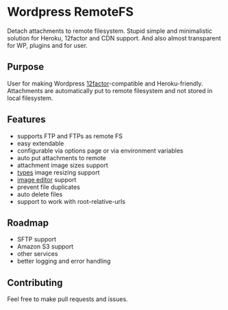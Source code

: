 Wordpress RemoteFS
==================

Detach attachments to remote filesystem.
Stupid simple and minimalistic solution for Heroku, 12factor and CDN support.
And also almost transparent for WP, plugins and for user.

## Purpose
User for making Wordpress [12factor](http://12factor.net/)-compatible and Heroku-friendly.
Attachments are automatically put to remote filesystem and not stored in local filesystem.

## Features
* supports FTP and FTPs as remote FS
* easy extendable
* configurable via options page or via environment variables
* auto put attachments to remote
* attachment image sizes support
* [types](https://wordpress.org/plugins/types/) image resizing support
* [image editor](http://en.support.wordpress.com/images/image-editing/) support
* prevent file duplicates
* auto delete files
* support to work with root-relative-urls

## Roadmap
* SFTP support
* Amazon S3 support
* other services
* better logging and error handling

## Contributing
Feel free to make pull requests and issues.
